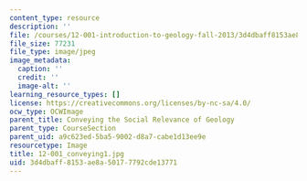 ```yaml
---
content_type: resource
description: ''
file: /courses/12-001-introduction-to-geology-fall-2013/3d4dbaff8153ae8a50177792cde13771_12-001_conveying1.jpg
file_size: 77231
file_type: image/jpeg
image_metadata:
  caption: ''
  credit: ''
  image-alt: ''
learning_resource_types: []
license: https://creativecommons.org/licenses/by-nc-sa/4.0/
ocw_type: OCWImage
parent_title: Conveying the Social Relevance of Geology
parent_type: CourseSection
parent_uid: a9c623ed-5ba5-9002-d8a7-cabe1d13ee9e
resourcetype: Image
title: 12-001_conveying1.jpg
uid: 3d4dbaff-8153-ae8a-5017-7792cde13771
---
```


